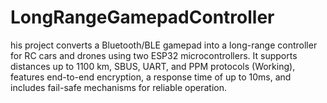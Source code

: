 # LongRangeGamepadController
his project converts a Bluetooth/BLE gamepad into a long-range controller for RC cars and drones using two ESP32 microcontrollers. It supports distances up to 1100 km, SBUS, UART, and PPM protocols (Working), features end-to-end encryption, a response time of up to 10ms, and includes fail-safe mechanisms for reliable operation. 
